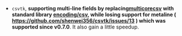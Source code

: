 - `csvtk`, **supporting multi-line fields by replacing[multicorecsv](https://github.com/mzimmerman/multicorecsv ) with standard library [encoding/csv](https://golang.org/pkg/encoding/csv/),
while losing support for metaline ( https://github.com/shenwei356/csvtk/issues/13 ) which was supported since v0.7.0**. It also gain a little speedup.
